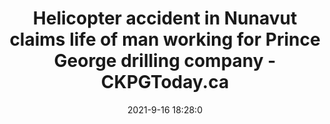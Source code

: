 ---
"title": "Helicopter accident in Nunavut claims life of man working for Prince George drilling company - CKPGToday.ca"
"date": "2021-9-16 18:28:0"
"feed_name": "GOOGLENEWSDRILLING"
"feed_website": "https://news.google.com/search?q=drilling%2Bincident&hl=en-US&gl=US&ceid=US:en"
"feed_rss": "https://news.google.com/rss/search?q=drilling%2Bincident&hl=en-US&gl=US&ceid=US:en"
"link": "https://ckpgtoday.ca/2021/09/16/helicopter-accident-in-nunavut-claims-life-of-man-working-for-prince-george-drilling-company/"
"file": "_posts/2021-1-1-a18125e53f1ad817afffb5e13e197a0cfad05d05.md"
"accident": "1"
"drilling": "0"
"dead": ""
"injured": ""
---